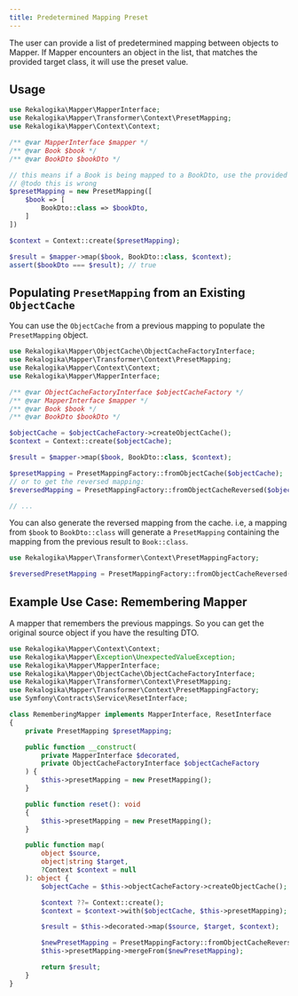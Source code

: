 ```yaml
---
title: Predetermined Mapping Preset
---
```


The user can provide a list of predetermined mapping between objects to Mapper.
If Mapper encounters an object in the list, that matches the provided target
class, it will use the preset value.

## Usage

```php
use Rekalogika\Mapper\MapperInterface;
use Rekalogika\Mapper\Transformer\Context\PresetMapping;
use Rekalogika\Mapper\Context\Context;

/** @var MapperInterface $mapper */
/** @var Book $book */
/** @var BookDto $bookDto */

// this means if a Book is being mapped to a BookDto, use the provided $bookDto
// @todo this is wrong
$presetMapping = new PresetMapping([
    $book => [
        BookDto::class => $bookDto,
    ]
])

$context = Context::create($presetMapping);

$result = $mapper->map($book, BookDto::class, $context);
assert($bookDto === $result); // true
```

## Populating `PresetMapping` from an Existing `ObjectCache`

You can use the `ObjectCache` from a previous mapping to populate the
`PresetMapping` object.

```php
use Rekalogika\Mapper\ObjectCache\ObjectCacheFactoryInterface;
use Rekalogika\Mapper\Transformer\Context\PresetMapping;
use Rekalogika\Mapper\Context\Context;
use Rekalogika\Mapper\MapperInterface;

/** @var ObjectCacheFactoryInterface $objectCacheFactory */
/** @var MapperInterface $mapper */
/** @var Book $book */
/** @var BookDto $bookDto */

$objectCache = $objectCacheFactory->createObjectCache();
$context = Context::create($objectCache);

$result = $mapper->map($book, BookDto::class, $context);

$presetMapping = PresetMappingFactory::fromObjectCache($objectCache);
// or to get the reversed mapping:
$reversedMapping = PresetMappingFactory::fromObjectCacheReversed($objectCache);

// ...
```

You can also generate the reversed mapping from the cache. i.e, a mapping from
`$book` to `BookDto::class` will generate a `PresetMapping` containing the mapping
from the previous result to `Book::class`.

```php
use Rekalogika\Mapper\Transformer\Context\PresetMappingFactory;

$reversedPresetMapping = PresetMappingFactory::fromObjectCacheReversed($objectCache);
```

## Example Use Case: Remembering Mapper

A mapper that remembers the previous mappings. So you can get the original source
object if you have the resulting DTO.

```php
use Rekalogika\Mapper\Context\Context;
use Rekalogika\Mapper\Exception\UnexpectedValueException;
use Rekalogika\Mapper\MapperInterface;
use Rekalogika\Mapper\ObjectCache\ObjectCacheFactoryInterface;
use Rekalogika\Mapper\Transformer\Context\PresetMapping;
use Rekalogika\Mapper\Transformer\Context\PresetMappingFactory;
use Symfony\Contracts\Service\ResetInterface;

class RememberingMapper implements MapperInterface, ResetInterface
{
    private PresetMapping $presetMapping;

    public function __construct(
        private MapperInterface $decorated,
        private ObjectCacheFactoryInterface $objectCacheFactory
    ) {
        $this->presetMapping = new PresetMapping();
    }

    public function reset(): void
    {
        $this->presetMapping = new PresetMapping();
    }

    public function map(
        object $source,
        object|string $target,
        ?Context $context = null
    ): object {
        $objectCache = $this->objectCacheFactory->createObjectCache();

        $context ??= Context::create();
        $context = $context->with($objectCache, $this->presetMapping);

        $result = $this->decorated->map($source, $target, $context);

        $newPresetMapping = PresetMappingFactory::fromObjectCacheReversed($objectCache);
        $this->presetMapping->mergeFrom($newPresetMapping);

        return $result;
    }
}
```